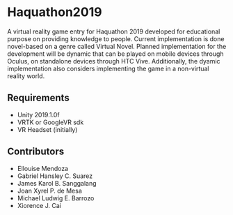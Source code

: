 # Haquathon2019
A virtual reality game entry for Haquathon 2019 developed for educational purpose on providing knowledge to people. Current implementation is done novel-based on a genre called Virtual Novel. Planned implementation for the development will be dynamic that can be played on mobile devices  through Oculus, on standalone devices through HTC Vive. Additionally, the dyamic implementation also considers implementing the game in a non-virtual reality world.  
  
## Requirements  
  * Unity 2019.1.0f  
  * VRTK or GoogleVR sdk  
  * VR Headset (initially)  

## Contributors  
  * Ellouise Mendoza  
  * Gabriel Hansley C. Suarez  
  * James Karol B. Sanggalang  
  * Joan Xyrel P. de Mesa
  * Michael Ludwig E. Barrozo  
  * Xiorence J. Cai  
